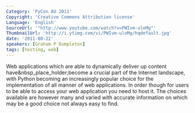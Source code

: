 ```yaml
---
Category: 'PyCon AU 2011'
Copyright: 'Creative Commons Attribution license'
Language: 'English'
SourceUrl: '"http://www.youtube.com/watch?v=PWIvm-uloMg"'
ThumbnailUrl: 'http://i.ytimg.com/vi/PWIvm-uloMg/hqdefault.jpg'
date: '2011-08-22'
speakers: [Graham P Dumpleton]
tags: [hosting, web]
---
```

Web applications which are able to dynamically deliver up content
have&nbsp_place_holder;become a crucial part of the Internet landscape, with
Python becoming an increasingly popular choice for the implementation of all
manner of web applications. In order though for users to be able to access
your web application you need to host it. The choices available are however
many and varied with accurate information on which may be a good choice not
always easy to find.

